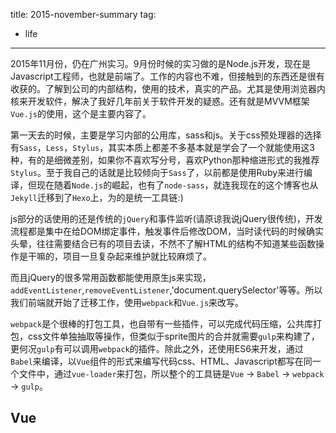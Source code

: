 title: 2015-november-summary
tag:
- life
---

2015年11月份，仍在广州实习。9月份时候的实习做的是Node.js开发，现在是Javascript工程师，也就是前端了。工作的内容也不难，但接触到的东西还是很有收获的。了解到公司的内部结构，使用的技术，真实的产品。尤其是使用浏览器内核来开发软件，解决了我好几年前关于软件开发的疑惑。还有就是MVVM框架`Vue.js`的使用，这个是主要内容了。

第一天去的时候，主要是学习内部的公用库，sass和js。关于css预处理器的选择有`Sass`，`Less`，`Stylus`，其实本质上都差不多基本就是学会了一个就能使用这3种，有的是细微差别，如果你不喜欢写分号，喜欢Python那种缩进形式的我推荐`Stylus`。至于我自己的话就是比较倾向于`Sass`了，以前都是使用Ruby来进行编译，但现在随着`Node.js`的崛起，也有了`node-sass`，就连我现在的这个博客也从`Jekyll`迁移到了`Hexo`上，为的是统一工具链:)

js部分的话使用的还是传统的`jQuery`和事件监听(请原谅我说jQuery很传统)，开发流程都是集中在给DOM绑定事件，触发事件后修改DOM，当时读代码的时候确实头晕，往往需要结合已有的项目去读，不然不了解HTML的结构不知道某些函数操作是干嘛的，项目一旦复杂起来维护就比较麻烦了。

而且jQuery的很多常用函数都能使用原生js来实现，`addEventListener`,`removeEventListener`,'document.querySelector'等等。所以我们前端就开始了迁移工作，使用`webpack`和`Vue.js`来改写。

`webpack`是个很棒的打包工具，也自带有一些插件，可以完成代码压缩，公共库打包，css文件单独抽取等操作，但类似于sprite图片的合并就需要`gulp`来构建了，更何况`gulp`有可以调用`webpack`的插件。除此之外，还使用ES6来开发，通过`Babel`来编译，以`Vue`组件的形式来编写代码css、HTML、Javascript都写在同一个文件中，通过`vue-loader`来打包，所以整个的工具链是`Vue` -> `Babel` -> `webpack` -> `gulp`。

## Vue

